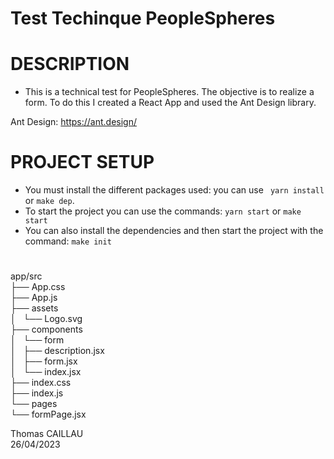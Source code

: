 # Test Techinque PeopleSpheres

# DESCRIPTION
- This is a technical test for PeopleSpheres. The objective is to realize a form. To do this I created a React App and used the Ant Design library.

Ant Design: https://ant.design/

# PROJECT SETUP

- You must install the different packages used: you can use ` yarn install` or ` make dep `.
- To start the project you can use the commands: ` yarn start ` or ` make start `
- You can also install the dependencies and then start the project with the command: `make init `

# 

app/src  </br>
├── App.css </br>
├── App.js  </br>
├── assets  </br>
│   └── Logo.svg  </br>
├── components  </br>
│   └── form  </br>
│       ├── description.jsx  </br>
│       ├── form.jsx  </br>
│       └── index.jsx  </br>
├── index.css  </br>
├── index.js  </br>
└── pages  </br>
    └── formPage.jsx  </br>



Thomas CAILLAU  </br>
26/04/2023
